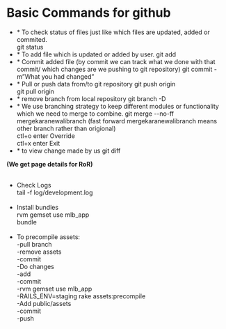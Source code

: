 # Basic Commands for github

<ul>
  <li>
    * To check status of files just like which files are updated, added or commited.<br/>
    git status
  </li>
  <li>
    * To add file which is updated or added by user.
    git add <perticular file>
  </li>
  <li>
    * Commit added file (by commit we can track what we done with that commit/ which changes are we pushing to git repository)
    git commit -m”What you had changed”
  </li>
  <li>
    * Pull or push data from/to git repository
    git push origin <branch name><br/>git pull origin <branch name>
  </li>
  <li>
    * remove branch from local repository
    git branch -D <Branch Name>
  </li>
  <li>
    * We use branching strategy to keep different modules or functionality which we need to merge to combine.
    git merge --no-ff mergekaranewalibranch   (fast forward   mergekaranewalibranch means other branch rather than origional)<br/>
    ctl+o enter Override<br/>ctl+x enter Exit
  </li>
  <li>
    * to view change made by us
    git diff
  </li>
</ul>

**(We get page details for RoR)**<br/><br/>
* Check Logs <br/>tail -f log/development.log
<br/><br/>
* Install bundles<br/>
rvm gemset use mlb_app<br/>
bundle
<br/><br/>
* To precompile assets:<br/>
-pull branch<br/>
-remove assets<br/>
-commit<br/>
-Do changes<br/>
-add<br/>
-commit<br/>
-rvm gemset use mlb_app<br/>
-RAILS_ENV=staging rake assets:precompile<br/>
-Add public/assets<br/>
-commit<br/>
-push